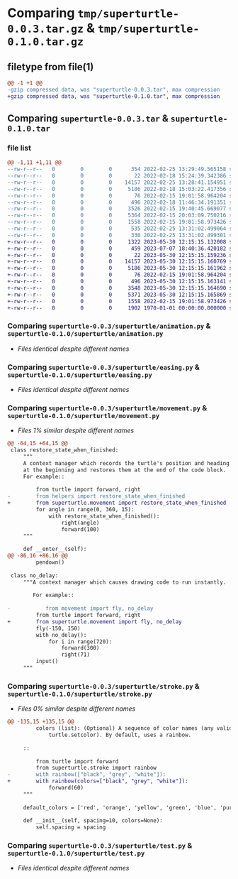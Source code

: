 # Comparing `tmp/superturtle-0.0.3.tar.gz` & `tmp/superturtle-0.1.0.tar.gz`

## filetype from file(1)

```diff
@@ -1 +1 @@
-gzip compressed data, was "superturtle-0.0.3.tar", max compression
+gzip compressed data, was "superturtle-0.1.0.tar", max compression
```

## Comparing `superturtle-0.0.3.tar` & `superturtle-0.1.0.tar`

### file list

```diff
@@ -1,11 +1,11 @@
--rw-r--r--   0        0        0      354 2022-02-25 13:29:49.565158 superturtle-0.0.3/pyproject.toml
--rw-r--r--   0        0        0       22 2022-02-18 15:24:39.342386 superturtle-0.0.3/superturtle/__init__.py
--rw-r--r--   0        0        0    14157 2022-02-25 13:28:41.154951 superturtle-0.0.3/superturtle/animation.py
--rw-r--r--   0        0        0     5186 2022-02-18 15:03:22.417356 superturtle-0.0.3/superturtle/easing.py
--rw-r--r--   0        0        0       76 2022-02-15 19:01:58.964204 superturtle-0.0.3/superturtle/fancy_drawing.py
--rw-r--r--   0        0        0      496 2022-02-18 11:46:34.191351 superturtle-0.0.3/superturtle/image.py
--rw-r--r--   0        0        0     3526 2022-02-15 19:40:45.669077 superturtle-0.0.3/superturtle/movement.py
--rw-r--r--   0        0        0     5364 2022-02-15 20:03:09.750216 superturtle-0.0.3/superturtle/stroke.py
--rw-r--r--   0        0        0     1558 2022-02-15 19:01:58.973426 superturtle-0.0.3/superturtle/test.py
--rw-r--r--   0        0        0      535 2022-02-25 13:31:02.499064 superturtle-0.0.3/setup.py
--rw-r--r--   0        0        0      330 2022-02-25 13:31:02.499301 superturtle-0.0.3/PKG-INFO
+-rw-r--r--   0        0        0     1322 2023-05-30 12:15:15.132008 superturtle-0.1.0/README.md
+-rw-r--r--   0        0        0      459 2023-07-07 18:40:36.420182 superturtle-0.1.0/pyproject.toml
+-rw-r--r--   0        0        0       22 2023-05-30 12:15:15.159236 superturtle-0.1.0/superturtle/__init__.py
+-rw-r--r--   0        0        0    14157 2023-05-30 12:15:15.160769 superturtle-0.1.0/superturtle/animation.py
+-rw-r--r--   0        0        0     5186 2023-05-30 12:15:15.161962 superturtle-0.1.0/superturtle/easing.py
+-rw-r--r--   0        0        0       76 2022-02-15 19:01:58.964204 superturtle-0.1.0/superturtle/fancy_drawing.py
+-rw-r--r--   0        0        0      496 2023-05-30 12:15:15.163141 superturtle-0.1.0/superturtle/image.py
+-rw-r--r--   0        0        0     3548 2023-05-30 12:15:15.164690 superturtle-0.1.0/superturtle/movement.py
+-rw-r--r--   0        0        0     5371 2023-05-30 12:15:15.165869 superturtle-0.1.0/superturtle/stroke.py
+-rw-r--r--   0        0        0     1558 2022-02-15 19:01:58.973426 superturtle-0.1.0/superturtle/test.py
+-rw-r--r--   0        0        0     1902 1970-01-01 00:00:00.000000 superturtle-0.1.0/PKG-INFO
```

### Comparing `superturtle-0.0.3/superturtle/animation.py` & `superturtle-0.1.0/superturtle/animation.py`

 * *Files identical despite different names*

### Comparing `superturtle-0.0.3/superturtle/easing.py` & `superturtle-0.1.0/superturtle/easing.py`

 * *Files identical despite different names*

### Comparing `superturtle-0.0.3/superturtle/movement.py` & `superturtle-0.1.0/superturtle/movement.py`

 * *Files 1% similar despite different names*

```diff
@@ -64,15 +64,15 @@
 class restore_state_when_finished:
     """
     A context manager which records the turtle's position and heading
     at the beginning and restores them at the end of the code block.
     For example::
 
         from turtle import forward, right
-        from helpers import restore_state_when_finished
+        from superturtle.movement import restore_state_when_finished
         for angle in range(0, 360, 15):
             with restore_state_when_finished():
                 right(angle)
                 forward(100)
     """
 
     def __enter__(self):
@@ -86,16 +86,16 @@
         pendown()
 
 class no_delay:
     """A context manager which causes drawing code to run instantly.
 
        For example::
 
-           from movement import fly, no_delay
         from turtle import forward, right
+        from superturtle.movement import fly, no_delay
         fly(-150, 150)
         with no_delay():
             for i in range(720):
                 forward(300)
                 right(71)
         input()
     """
```

### Comparing `superturtle-0.0.3/superturtle/stroke.py` & `superturtle-0.1.0/superturtle/stroke.py`

 * *Files 0% similar despite different names*

```diff
@@ -135,15 +135,15 @@
         colors (list): (Optional) A sequence of color names (any valid inputs to 
             turtle.setcolor). By default, uses a rainbow.
 
     ::
 
         from turtle import forward
         from superturtle.stroke import rainbow
-        with rainbow(["black", "grey", "white"]):
+        with rainbow(colors=["black", "grey", "white"]):
             forward(60)
     """
 
     default_colors = ['red', 'orange', 'yellow', 'green', 'blue', 'purple']
     
     def __init__(self, spacing=10, colors=None):
         self.spacing = spacing
```

### Comparing `superturtle-0.0.3/superturtle/test.py` & `superturtle-0.1.0/superturtle/test.py`

 * *Files identical despite different names*

